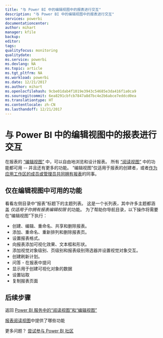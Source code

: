 ```yaml
---
title: "与 Power BI 中的编辑视图中的报表进行交互"
description: "与 Power BI 中的编辑视图中的报表进行交互"
services: powerbi
documentationcenter: 
author: mihart
manager: kfile
backup: 
editor: 
tags: 
qualityfocus: monitoring
qualitydate: 
ms.service: powerbi
ms.devlang: NA
ms.topic: article
ms.tgt_pltfrm: NA
ms.workload: powerbi
ms.date: 12/21/2017
ms.author: mihart
ms.openlocfilehash: 9cbe01dab4f1019e3943c54685e3da416f1a0ca9
ms.sourcegitcommit: 6ea8291cbfcb7847a8d7bc4e2b6abce7eddcd0ea
ms.translationtype: HT
ms.contentlocale: zh-CN
ms.lasthandoff: 12/21/2017
---
```

# <a name="interact-with-a-report-in-editing-view-in-power-bi"></a>与 Power BI 中的编辑视图中的报表进行交互
在报表的 [“编辑视图”](service-reading-view-and-editing-view.md) 中，可以自由地浏览和设计报表。 所有 [“阅读视图”](service-interact-with-a-report-in-reading-view.md) 中的功能都可用 -- 并且还有更多的功能。 “编辑视图”仅适用于报表的创建者，或者[作为应用工作区的成员或管理员共同拥有报表](service-create-distribute-apps.md)的同事。

## <a name="functionality-only-available-in-editing-view"></a>仅在编辑视图中可用的功能
看看左侧目录中“报表”标题下的主题列表。 这是一个长列表，其中许多主题都涵盖 *仅适用于你拥有报表编辑权限* 的功能。  为了帮助你导航目录，以下操作将需要在“编辑视图”下执行：

* 创建、编辑、重命名、共享和删除报表。
* 添加、重命名、重新排列和删除报表页。
* 设置报表格式。
* 向报表添加可视化效果、文本框和形状。
* 添加视觉对象级别、页级别和报表级别筛选器并设置视觉对象交互。
* 创建刷新计划。
* 问答 - 在报表中提问
* 显示用于创建可视化对象的数据 
* 设置钻取
* 复制报表页面


## <a name="next-steps"></a>后续步骤
返回 [Power BI 服务中的“阅读视图”和“编辑视图”](service-reading-view-and-editing-view.md)

[报表阅读视图](service-interact-with-a-report-in-reading-view.md)中提供了哪些功能

更多问题？ [尝试参与 Power BI 社区](http://community.powerbi.com/)

